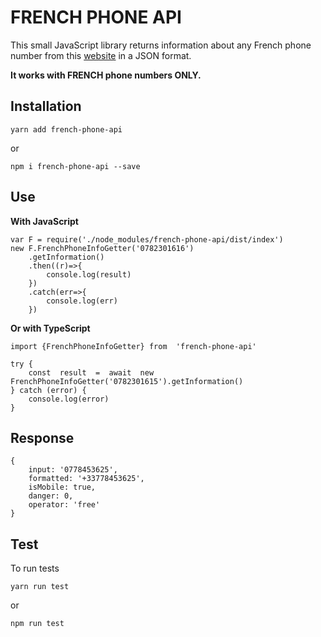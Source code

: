 # FRENCH PHONE API
This small JavaScript library returns information about any French phone number from this [website](https://www.recherche-inverse.com/) in a JSON format.

**It works with FRENCH phone numbers ONLY.**

## Installation

    yarn add french-phone-api
    
or
  
    npm i french-phone-api --save

##  Use

**With JavaScript**

    var F = require('./node_modules/french-phone-api/dist/index')
	new F.FrenchPhoneInfoGetter('0782301616')
		.getInformation()
		.then((r)=>{
			console.log(result)
		})
		.catch(err=>{
			console.log(err)
		})

**Or with TypeScript**

	import {FrenchPhoneInfoGetter} from  'french-phone-api'

	try {
		const  result  =  await  new  FrenchPhoneInfoGetter('0782301615').getInformation()
	} catch (error) {
		console.log(error)
	}

## Response

	{ 
		input: '0778453625',
	   	formatted: '+33778453625',
   		isMobile: true,
   		danger: 0,
  		operator: 'free' 
	}


## Test

To run tests

	yarn run test

or

	npm run test


